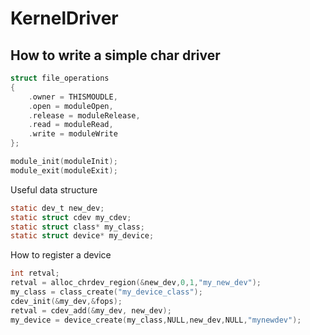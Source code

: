 # KernelDriver
## How to write a simple char driver
```c
struct file_operations
{
    .owner = THISMOUDLE,
    .open = moduleOpen,
    .release = moduleRelease,
    .read = moduleRead,
    .write = moduleWrite
};

module_init(moduleInit);
module_exit(moduleExit);

```

Useful data structure
```c
static dev_t new_dev;
static struct cdev my_cdev;
static struct class* my_class;
static struct device* my_device;
```
How to register a device
```c
int retval;
retval = alloc_chrdev_region(&new_dev,0,1,"my_new_dev");
my_class = class_create("my_device_class");
cdev_init(&my_dev,&fops);
retval = cdev_add(&my_dev, new_dev);
my_device = device_create(my_class,NULL,new_dev,NULL,"mynewdev");
```